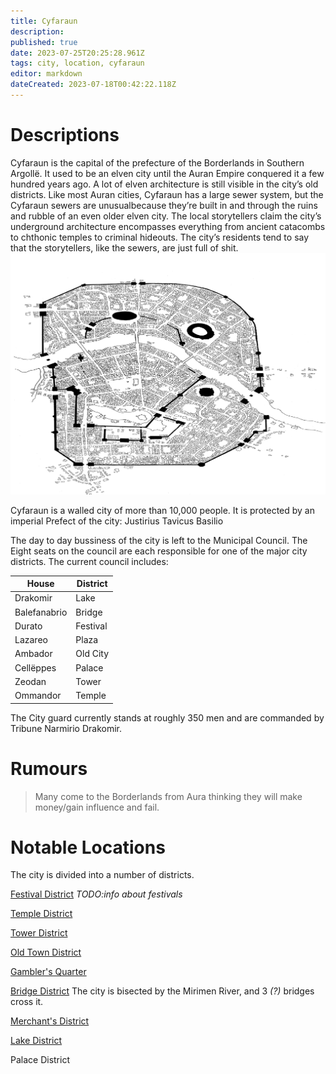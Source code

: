 ```yaml
---
title: Cyfaraun
description: 
published: true
date: 2023-07-25T20:25:28.961Z
tags: city, location, cyfaraun
editor: markdown
dateCreated: 2023-07-18T00:42:22.118Z
---
```


# Descriptions
Cyfaraun is the capital of the prefecture of the Borderlands in Southern Argollë. It used to be an elven city until the Auran Empire conquered it a few hundred years ago. A lot of elven architecture is still visible in the city’s old districts. Like most Auran cities, Cyfaraun has a large sewer system, but the Cyfaraun sewers are unusualbecause they’re built in and through the ruins and rubble of an even older elven city. The local storytellers claim the city’s underground architecture encompasses everything from ancient catacombs to chthonic temples to criminal hideouts. The city’s residents tend to say that the storytellers, like the sewers, are just full of shit. ![city_map.png](/city_map.png)

Cyfaraun is a walled city of more than 10,000 people. It is protected by an imperial Prefect of the city: Justirius Tavicus Basilio

The day to day bussiness of the city is left to the Municipal Council. The Eight seats on the council are each responsible for one of the major city districts. The current council includes:

| House | District|
|------|----------|
| Drakomir | Lake |
| Balefanabrio | Bridge |
|Durato  | Festival|
|Lazareo  |  Plaza|
|Ambador  |  Old City |
|Cellëppes  | Palace|
|Zeodan  |  Tower|
|Ommandor  |  Temple|

The City guard currently stands at roughly 350 men and are commanded by Tribune Narmirio Drakomir.
# Rumours
> Many come to the Borderlands from Aura thinking they will make money/gain influence and fail. 

# Notable Locations
The city is divided into a number of districts.

[Festival District](/locations/cyfaraun/festival_district) *TODO:info about festivals*

[Temple District](/locations/cyfaraun/temple_district)

[Tower District](/locations/cyfaraun/tower_district)

[Old Town District](/locations/cyfaraun/old_town_district)

[Gambler's Quarter](/locations/cyfaraun/gamblers_quarter)

[Bridge District](/locations/cyfaraun/bridge_district) The city is bisected by the Mirimen River, and 3 *(?)* bridges cross it.

[Merchant's District](/locations/cyfaraun/merchants_district)

[Lake District](/locations/cyfaraun/lake_district)

Palace District
